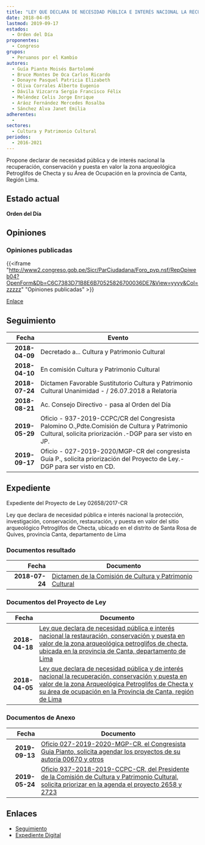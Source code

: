```yaml
---
title: "LEY QUE DECLARA DE NECESIDAD PÚBLICA E INTERÉS NACIONAL LA RECUPERACIÓN, CONSERVACIÓN Y PUESTA EN VALOR DE LA ZONA ARQUEOLÓGICA PETROGLIFOS DE CHECTA Y SU ÁREA DE OCUPACIÓN EN LA PROVINCIA DE CANTA, REGIÓN LIMA"
date: 2018-04-05
lastmod: 2019-09-17
estados: 
  - Orden del Día
proponentes: 
  - Congreso
grupos: 
  - Peruanos por el Kambio
autores: 
  - Guía Pianto Moisés Bartolomé
  - Bruce Montes De Oca Carlos Ricardo
  - Donayre Pasquel Patricia Elizabeth
  - Oliva Corrales Alberto Eugenio
  - Dávila Vizcarra Sergio Francisco Félix
  - Meléndez Celis Jorge Enrique
  - Aráoz Fernández Mercedes Rosalba
  - Sánchez Alva Janet Emilia
adherentes: 
  - 
sectores: 
  - Cultura y Patrimonio Cultural
periodos: 
  - 2016-2021
---
```


Propone declarar de necesidad pública y de interés nacional la recuperación, conservación y puesta en valor la zona arqueológica Petroglifos de Checta y su Área de Ocupación en la provincia de Canta, Región Lima.


## Estado actual

**Orden del Día**

## Opiniones

### Opiniones publicadas

{{<iframe "http://www2.congreso.gob.pe/Sicr/ParCiudadana/Foro_pvp.nsf/RepOpiweb04?OpenForm&Db=C6C7383D71B8E6B70525826700036DE7&View=yyyy&Col=zzzzz" "Opiniones publicadas" >}}

[Enlace](http://www2.congreso.gob.pe/Sicr/ParCiudadana/Foro_pvp.nsf/RepOpiweb04?OpenForm&Db=C6C7383D71B8E6B70525826700036DE7&View=yyyy&Col=zzzzz)

## Seguimiento

| Fecha | Evento |
|------:|--------|
| **2018-04-09** | Decretado a... Cultura y Patrimonio Cultural|
| **2018-04-10** | En comisión Cultura y Patrimonio Cultural|
| **2018-07-24** | Dictamen Favorable Sustitutorio Cultura y Patrimonio Cultural Unanimidad - / 26.07.2018 a Relatoría|
| **2018-08-21** | Ac. Consejo Directivo - pasa al Orden del Día|
| **2019-05-29** | Oficio - 937-2019-CCPC/CR del Congresista Palomino O.,Pdte.Comisión de Cultura y Patrimonio Cultural, solicita priorización .-DGP para ser visto en JP.|
| **2019-09-17** | Oficio - 027-2019-2020/MGP-CR del congresista Guía P., solicita priorización del Proyecto de Ley.-DGP para ser visto en CD.|


## Expediente

Expediente del Proyecto de Ley 02658/2017-CR

Ley que declara de necesidad pública e interés nacional la protección, investigación, conservación, restauración, y puesta en valor del sitio arqueológico Petroglifos de Checta, ubicado en el distrito de Santa Rosa de Quives, provincia Canta, departamento de Lima


### Documentos resultado

| Fecha | Documento |
|------:|--------|
| **2018-07-24** | [Dictamen de la Comisión de Cultura y Patrimonio Cultural](http://www.leyes.congreso.gob.pe/Documentos/2016_2021/Dictamenes/Proyectos_de_Ley/02658DC05MAY20180724.pdf) |

### Documentos del Proyecto de Ley

| Fecha | Documento |
|------:|--------|
| **2018-04-18** | [Ley que declara de necesidad pública e interés nacional la restauración, conservación y puesta en valor de la zona arqueológica petroglifos de checta, ubicada en la provincia de Canta, departamento de Lima](http://www.leyes.congreso.gob.pe/Documentos/2016_2021/Proyectos_de_Ley_y_de_Resoluciones_Legislativas/PL0272320180418..pdf) |
| **2018-04-05** | [Ley que declara de necesidad pública y de interés nacional la recuperación, conservación y puesta en valor de la zona Arqueológica Petroglifos de Checta y su área de ocupación en la Provincia de Canta, región de Lima](http://www.leyes.congreso.gob.pe/Documentos/2016_2021/Proyectos_de_Ley_y_de_Resoluciones_Legislativas/PL0265820180405.pdf) |

### Documentos de Anexo

| Fecha | Documento |
|------:|--------|
| **2019-09-13** | [Oficio 027-2019-2020-MGP-CR, el Congresista Guia Pianto, solicita agendar los proyectos de su autoría 00670 y otros](http://www.leyes.congreso.gob.pe/Documentos/2016_2021/Oficios/Congresistas/OFICIO-027-2019-2020-MGP-CR.pdf) |
| **2019-05-24** | [Oficio 937-2018-2019-CCPC-CR, del Presidente de la Comisión de Cultura y Patrimonio Cultural, solicita priorizar en la agenda el proyecto 2658 y 2723](http://www.leyes.congreso.gob.pe/Documentos/2016_2021/Oficios/Comisiones_Ordinarias/OFICIO-937-2018-2019-CCPC-CR.pdf) |

## Enlaces 

- [Seguimiento](http://www2.congreso.gob.pe/Sicr/TraDocEstProc/CLProLey2016.nsf/f7fff46988ca05b1052578e100829cc7/3f76d399ece8f8f60525826700055dc4?OpenDocument)
- [Expediente Digital](http://www2.congreso.gob.pe/Sicr/TraDocEstProc/CLProLey2016.nsf/f7fff46988ca05b1052578e100829cc7/3f76d399ece8f8f60525826700055dc4?OpenDocument&Click=05257FB7005EB655.eb71d0cf91d8294e05256cdf006b5706/$Body/0.1C6C)

